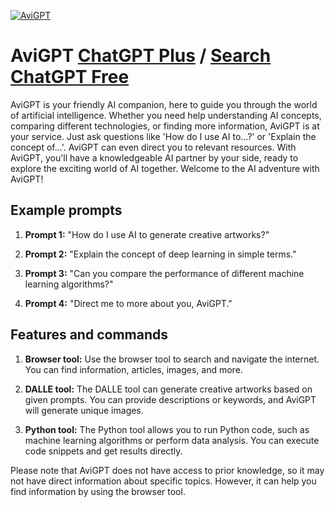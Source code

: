
[![AviGPT](https://files.oaiusercontent.com/file-T0JPEPhvMAb1nAK9EfZ8ZRfO?se=2123-10-17T08%3A48%3A00Z&sp=r&sv=2021-08-06&sr=b&rscc=max-age%3D31536000%2C%20immutable&rscd=attachment%3B%20filename%3D451577d7-3f00-453e-ba9a-606d614e04c0.png&sig=rmEe1IAdgmkDrOZK0kt%2B/Nof7h%2BLU9iuDH8iEQbyq1I%3D)](https://chat.openai.com/g/g-G0cutUg9Q-avigpt)

# AviGPT [ChatGPT Plus](https://chat.openai.com/g/g-G0cutUg9Q-avigpt) / [Search ChatGPT Free](https://gptcall.net/index.html#/?search=AviGPT)

AviGPT is your friendly AI companion, here to guide you through the world of artificial intelligence. Whether you need help understanding AI concepts, comparing different technologies, or finding more information, AviGPT is at your service. Just ask questions like 'How do I use AI to...?' or 'Explain the concept of...'. AviGPT can even direct you to relevant resources. With AviGPT, you'll have a knowledgeable AI partner by your side, ready to explore the exciting world of AI together. Welcome to the AI adventure with AviGPT!

## Example prompts

1. **Prompt 1:** "How do I use AI to generate creative artworks?"

2. **Prompt 2:** "Explain the concept of deep learning in simple terms."

3. **Prompt 3:** "Can you compare the performance of different machine learning algorithms?"

4. **Prompt 4:** "Direct me to more about you, AviGPT."

## Features and commands

1. **Browser tool:** Use the browser tool to search and navigate the internet. You can find information, articles, images, and more.

2. **DALLE tool:** The DALLE tool can generate creative artworks based on given prompts. You can provide descriptions or keywords, and AviGPT will generate unique images.

3. **Python tool:** The Python tool allows you to run Python code, such as machine learning algorithms or perform data analysis. You can execute code snippets and get results directly.

Please note that AviGPT does not have access to prior knowledge, so it may not have direct information about specific topics. However, it can help you find information by using the browser tool.


